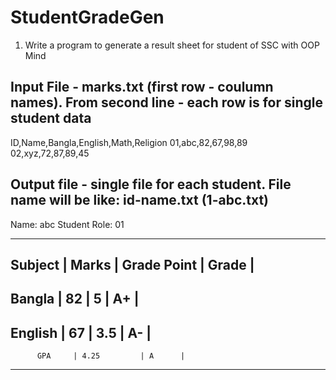 # StudentGradeGen
1. Write a program to generate a result sheet for student of SSC with OOP Mind

Input File - marks.txt (first row - coulumn names). From second line - each row is for single student data
----------------------------------------------------------------------------------------------------------

ID,Name,Bangla,English,Math,Religion
01,abc,82,67,98,89
02,xyz,72,87,89,45

Output file - single file for each student. File name will be like: id-name.txt (1-abc.txt)
--------------------------------------------------------------------------------------------

Name: abc Student Role: 01

-------------------------------------------
Subject |  Marks  | Grade Point  | Grade  |
-------------------------------------------
Bangla  | 82      | 5            | A+     |
-------------------------------------------
English | 67      | 3.5          | A-     |
-------------------------------------------
          GPA     | 4.25         | A      |
-------------------------------------------






